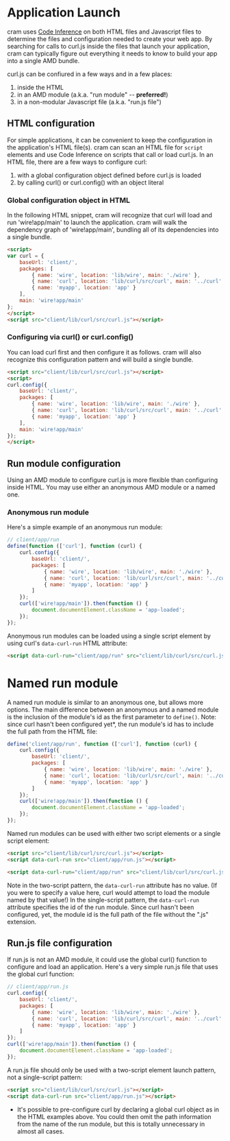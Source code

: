 # Application Launch

cram uses [Code Inference](concepts.md#code-inference) on both HTML files and 
Javascript files to determine the files and configuration needed to create
your web app.  By searching for calls to curl.js inside the files that launch
your application, cram can typically figure out everything it needs to know
to build your app into a single AMD bundle.

curl.js can be confiured in a few ways and in a few places:
1. inside the HTML
1. in an AMD module (a.k.a. "run module" -- **preferred!**)
1. in a non-modular Javascript file (a.k.a. "run.js file")

## HTML configuration

For simple applications, it can be convenient to keep the configuration in the 
application's HTML file(s).  cram can scan an HTML file for `script` elements
and use Code Inference on scripts that call or load curl.js.  In an HTML file,
there are a few ways to configure curl:

1. with a global configuration object defined before curl.js is loaded
1. by calling curl() or curl.config() with an object literal

### Global configuration object in HTML

In the following HTML snippet, cram will recognize that curl will load and
run 'wire!app/main' to launch the application.  cram will walk the dependency
graph of 'wire!app/main', bundling all of its dependencies into a single 
bundle.

```html
<script>
var curl = {
	baseUrl: 'client/',
	packages: [
		{ name: 'wire', location: 'lib/wire', main: './wire' },
		{ name: 'curl', location: 'lib/curl/src/curl', main: '../curl' },
		{ name: 'myapp', location: 'app' }
	],
	main: 'wire!app/main'
};
</script>
<script src="client/lib/curl/src/curl.js"></script>
```

### Configuring via curl() or curl.config()

You can load curl first and then configure it as follows. cram will also
recognize this configuration pattern and will build a single bundle.

```html
<script src="client/lib/curl/src/curl.js"></script>
<script>
curl.config({
	baseUrl: 'client/',
	packages: [
		{ name: 'wire', location: 'lib/wire', main: './wire' },
		{ name: 'curl', location: 'lib/curl/src/curl', main: '../curl' },
		{ name: 'myapp', location: 'app' }
	],
	main: 'wire!app/main'
});
</script>
```

## Run module configuration

Using an AMD module to configure curl.js is more flexible than configuring
inside HTML.  You may use either an anonymous AMD module or a named one.

### Anonymous run module

Here's a simple example of an anonymous run module:

```js
// client/app/run
define(function (['curl'], function (curl) {
	curl.config({
		baseUrl: 'client/',
		packages: [
			{ name: 'wire', location: 'lib/wire', main: './wire' },
			{ name: 'curl', location: 'lib/curl/src/curl', main: '../curl' },
			{ name: 'myapp', location: 'app' }
		]
	});
	curl(['wire!app/main']).then(function () {
		document.documentElement.className = 'app-loaded';
	});
});
```

Anonymous run modules can be loaded using a single script element by using 
curl's `data-curl-run` HTML attribute:

```html
<script data-curl-run="client/app/run" src="client/lib/curl/src/curl.js"></script>
```

# Named run module

A named run module is similar to an anonymous one, but allows more options.
The main difference between an anonymous and a named module is the inclusion
of the module's id as the first parameter to `define()`.  Note: since 
curl hasn't been configured yet*, the run module's id has to include the full 
path from the HTML file:

```js
define('client/app/run', function (['curl'], function (curl) {
	curl.config({
		baseUrl: 'client/',
		packages: [
			{ name: 'wire', location: 'lib/wire', main: './wire' },
			{ name: 'curl', location: 'lib/curl/src/curl', main: '../curl' },
			{ name: 'myapp', location: 'app' }
		]
	});
	curl(['wire!app/main']).then(function () {
		document.documentElement.className = 'app-loaded';
	});
});
```

Named run modules can be used with either two script elements or a single script
element:

```html
<script src="client/lib/curl/src/curl.js"></script>
<script data-curl-run src="client/app/run.js"></script>
```

```html
<script data-curl-run="client/app/run" src="client/lib/curl/src/curl.js"></script>
```

Note in the two-script pattern, the `data-curl-run` attribute has no value. 
(If you were to specify a value here, curl would attempt to load the module 
named by that value!)  In the single-script pattern, the `data-curl-run`
attribute specifies the id of the run module.  Since curl hasn't been 
configured, yet, the module id is the full path of the file without the ".js"
extension.  

## Run.js file configuration

If run.js is not an AMD module, it could use the global curl() function to
configure and load an application.  Here's a very simple run.js file that
uses the global curl function:

```js
// client/app/run.js
curl.config({
	baseUrl: 'client/',
	packages: [
		{ name: 'wire', location: 'lib/wire', main: './wire' },
		{ name: 'curl', location: 'lib/curl/src/curl', main: '../curl' },
		{ name: 'myapp', location: 'app' }
	]
});
curl(['wire!app/main']).then(function () {
	document.documentElement.className = 'app-loaded';
});
```

A run.js file should only be used with a two-script element launch pattern,
not a single-script pattern:

```html
<script src="client/lib/curl/src/curl.js"></script>
<script data-curl-run src="client/app/run.js"></script>
```

* It's possible to pre-configure curl by declaring a global curl object
as in the HTML examples above.  You could then omit the path information
from the name of the run module, but this is totally unnecessary in almost
all cases.
